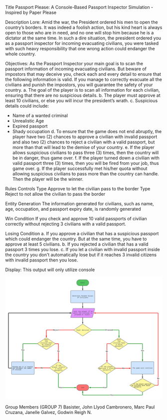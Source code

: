 Title
Passport Please: A Console-Based Passport Inspector Simulation - Inspired by Paper Please 

Description
Lore: Amid the war, the President ordered his men to open the country’s borders. It was indeed a foolish action, but his kind heart is always open to those who are in need, and no one will stop him because he is a dictator at the same time. In such a dire situation, the president ordered you as a passport inspector for incoming evacuating civilians, you were tasked with such heavy responsibility that one wrong action could endanger the whole country.

Objectives: As the Passport Inspector your main goal is to scan the passport information of incoming evacuating civilians. But beware of impostors that may deceive you, check each and every detail to ensure that the following information is valid. If you manage to correctly evacuate all the civilians and punish the impostors, you will guarantee the safety of your country.
a.	The goal of the player is to scan all information for each civilian, ensuring that there are no suspicious details.
b.	The player must approve at least 10 civilians, or else you will incur the president’s wrath.
c.	Suspicious details could include:
-	Name of a wanted criminal
-	Unrealistic Age
-	Expired passport
-	Shady occupation 
d.	To ensure that the game does not end abruptly, the player have two (2) chances to approve a civilian with invalid passport and also two (2) chances to reject a civilian with a valid passport, but more than that will lead to the demise of your country.
e.	If the player allows suspicious civilians to pass three (3) times, then the country will be in danger, thus game over.
f.	If the player turned down a civilian with valid passport three (3) times, then you will be fired from your job, thus game over.
g.	If the player successfully met his/her quota without allowing suspicious civilians to pass more than the country can handle. Then the player will be the winner.


Rules 
Controls
Type Approve to let the civilian pass to the border 
Type Reject to not allow the civilian to pass the border

Entity Generation
The information generated for civilians, such as name, age, occupation, and passport expiry date, is randomly generated

Win Condition
If you check and approve 10 valid passports of civilian correctly without rejecting 3 civilians with a valid passport.

Losing Condition
a.	If you approve a civilian that has a suspicious passport which could endanger the country. But at the same time, you have to approve at least 5 civilians.
b.	If you rejected a civilian that has a valid passport 3 times you lose.
c.	If you let a civilian with invalid passport inside the country you don't automatically lose but if it reaches 3 invalid citizens with invalid passport then you lose.

Display: This output will only utilize console 

![alt text](https://github.com/User-Suuro/passport-please/blob/main/flowchart.png)
	
Group Members (GROUP 7)
Basister, John Llyod
Cambronero, Marc Paul
Cruzana, Janelle
Galvez, Godwin Reigh N.
